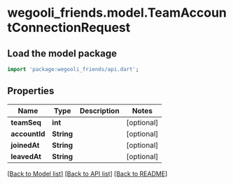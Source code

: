 # wegooli_friends.model.TeamAccountConnectionRequest

## Load the model package

```dart
import 'package:wegooli_friends/api.dart';
```

## Properties

| Name          | Type       | Description | Notes      |
| ------------- | ---------- | ----------- | ---------- |
| **teamSeq**   | **int**    |             | [optional] |
| **accountId** | **String** |             | [optional] |
| **joinedAt**  | **String** |             | [optional] |
| **leavedAt**  | **String** |             | [optional] |

[[Back to Model list]](../README.md#documentation-for-models)
[[Back to API list]](../README.md#documentation-for-api-endpoints)
[[Back to README]](../README.md)
